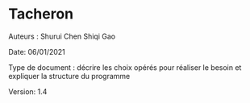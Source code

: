 # Tacheron
Auteurs : Shurui Chen
Shiqi Gao 

Date: 06/01/2021 

Type de document : décrire les choix opérés pour réaliser le besoin et expliquer la structure du programme 

Version: 1.4 

